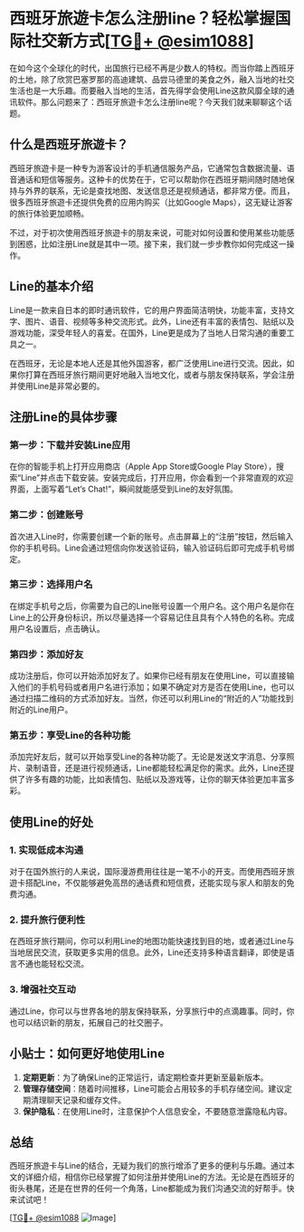 # 西班牙旅遊卡怎么注册line？轻松掌握国际社交新方式[[TG💪+ @esim1088](https://t.me/s/esim1088)]

在如今这个全球化的时代，出国旅行已经不再是少数人的特权。而当你踏上西班牙的土地，除了欣赏巴塞罗那的高迪建筑、品尝马德里的美食之外，融入当地的社交生活也是一大乐趣。而要融入当地的生活，首先得学会使用Line这款风靡全球的通讯软件。那么问题来了：西班牙旅遊卡怎么注册line呢？今天我们就来聊聊这个话题。

## 什么是西班牙旅遊卡？

西班牙旅遊卡是一种专为游客设计的手机通信服务产品，它通常包含数据流量、语音通话和短信等服务。这种卡的优势在于，它可以帮助你在西班牙期间随时随地保持与外界的联系，无论是查找地图、发送信息还是视频通话，都非常方便。而且，很多西班牙旅遊卡还提供免费的应用内购买（比如Google Maps），这无疑让游客的旅行体验更加顺畅。

不过，对于初次使用西班牙旅遊卡的朋友来说，可能对如何设置和使用某些功能感到困惑，比如注册Line就是其中一项。接下来，我们就一步步教你如何完成这一操作。

## Line的基本介绍

Line是一款来自日本的即时通讯软件，它的用户界面简洁明快，功能丰富，支持文字、图片、语音、视频等多种交流形式。此外，Line还有丰富的表情包、贴纸以及游戏功能，深受年轻人的喜爱。在国外，Line更是成为了当地人日常沟通的重要工具之一。

在西班牙，无论是本地人还是其他外国游客，都广泛使用Line进行交流。因此，如果你打算在西班牙旅行期间更好地融入当地文化，或者与朋友保持联系，学会注册并使用Line是非常必要的。

## 注册Line的具体步骤

### 第一步：下载并安装Line应用

在你的智能手机上打开应用商店（Apple App Store或Google Play Store），搜索“Line”并点击下载安装。安装完成后，打开应用，你会看到一个非常直观的欢迎界面，上面写着“Let’s Chat!”，瞬间就能感受到Line的友好氛围。

### 第二步：创建账号

首次进入Line时，你需要创建一个新的账号。点击屏幕上的“注册”按钮，然后输入你的手机号码。Line会通过短信向你发送验证码，输入验证码后即可完成手机号绑定。

### 第三步：选择用户名

在绑定手机号之后，你需要为自己的Line账号设置一个用户名。这个用户名是你在Line上的公开身份标识，所以尽量选择一个容易记住且具有个人特色的名称。完成用户名设置后，点击确认。

### 第四步：添加好友

成功注册后，你可以开始添加好友了。如果你已经有朋友在使用Line，可以直接输入他们的手机号码或者用户名进行添加；如果不确定对方是否在使用Line，也可以通过扫描二维码的方式添加好友。当然，你还可以利用Line的“附近的人”功能找到附近的Line用户。

### 第五步：享受Line的各种功能

添加完好友后，就可以开始享受Line的各种功能了。无论是发送文字消息、分享照片、录制语音，还是进行视频通话，Line都能轻松满足你的需求。此外，Line还提供了许多有趣的功能，比如表情包、贴纸以及游戏等，让你的聊天体验更加丰富多彩。

## 使用Line的好处

### 1. 实现低成本沟通

对于在国外旅行的人来说，国际漫游费用往往是一笔不小的开支。而使用西班牙旅遊卡搭配Line，不仅能够避免高昂的通话费和短信费，还能实现与家人和朋友的免费沟通。

### 2. 提升旅行便利性

在西班牙旅行期间，你可以利用Line的地图功能快速找到目的地，或者通过Line与当地居民交流，获取更多实用的信息。此外，Line还支持多种语言翻译，即使是语言不通也能轻松交流。

### 3. 增强社交互动

通过Line，你可以与世界各地的朋友保持联系，分享旅行中的点滴趣事。同时，你也可以结识新的朋友，拓展自己的社交圈子。

## 小贴士：如何更好地使用Line

1. **定期更新**：为了确保Line的正常运行，请定期检查并更新至最新版本。
2. **管理存储空间**：随着时间推移，Line可能会占用较多的手机存储空间。建议定期清理聊天记录和缓存文件。
3. **保护隐私**：在使用Line时，注意保护个人信息安全，不要随意泄露隐私内容。

## 总结

西班牙旅遊卡与Line的结合，无疑为我们的旅行增添了更多的便利与乐趣。通过本文的详细介绍，相信你已经掌握了如何注册并使用Line的方法。无论是在西班牙的街头巷尾，还是在世界的任何一个角落，Line都能成为我们沟通交流的好帮手。快来试试吧！

[[TG💪+ @esim1088](https://t.me/s/esim1088) ![Image](https://i.postimg.cc/4NQfJmqS/Snipaste-2025-05-13-00-14-12.png)]